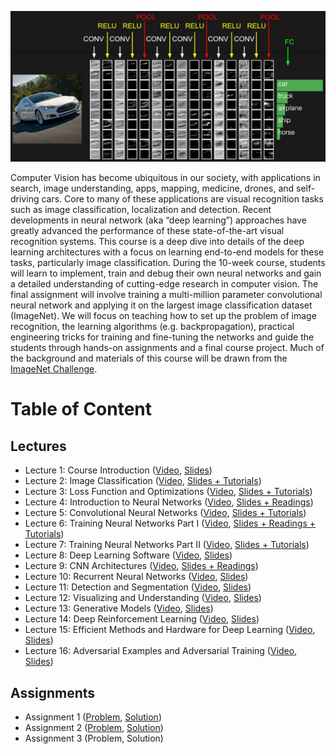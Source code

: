 ![CoverPhoto](assets/cover-photo.jpeg)

Computer Vision has become ubiquitous in our society, with applications in search, image understanding, apps, mapping, medicine, drones, and self-driving cars. Core to many of these applications are visual recognition tasks such as image classification, localization and detection. Recent developments in neural network (aka “deep learning”) approaches have greatly advanced the performance of these state-of-the-art visual recognition systems. This course is a deep dive into details of the deep learning architectures with a focus on learning end-to-end models for these tasks, particularly image classification. During the 10-week course, students will learn to implement, train and debug their own neural networks and gain a detailed understanding of cutting-edge research in computer vision. The final assignment will involve training a multi-million parameter convolutional neural network and applying it on the largest image classification dataset (ImageNet). We will focus on teaching how to set up the problem of image recognition, the learning algorithms (e.g. backpropagation), practical engineering tricks for training and fine-tuning the networks and guide the students through hands-on assignments and a final course project. Much of the background and materials of this course will be drawn from the [ImageNet Challenge](http://image-net.org/challenges/LSVRC/2014/index).

# Table of Content

## Lectures
* Lecture 1: Course Introduction ([Video](https://www.youtube.com/watch?v=vT1JzLTH4G4&list=PL3FW7Lu3i5JvHM8ljYj-zLfQRF3EO8sYv&index=1), [Slides](https://github.com/khanhnamle1994/computer-vision/tree/master/Lecture-1-Course-Introduction))
* Lecture 2: Image Classification ([Video](https://www.youtube.com/watch?v=OoUX-nOEjG0&index=2&list=PL3FW7Lu3i5JvHM8ljYj-zLfQRF3EO8sYv), [Slides + Tutorials](https://github.com/khanhnamle1994/computer-vision/tree/master/Lecture-2-Image-Classification))
* Lecture 3: Loss Function and Optimizations ([Video](https://www.youtube.com/watch?v=h7iBpEHGVNc&list=PL3FW7Lu3i5JvHM8ljYj-zLfQRF3EO8sYv&index=3), [Slides + Tutorials](https://github.com/khanhnamle1994/computer-vision/tree/master/Lecture-3-Loss-Functions-and-Optimization))
* Lecture 4: Introduction to Neural Networks ([Video](https://www.youtube.com/watch?v=d14TUNcbn1k&index=4&list=PL3FW7Lu3i5JvHM8ljYj-zLfQRF3EO8sYv), [Slides + Readings](https://github.com/khanhnamle1994/computer-vision/tree/master/Lecture-4-Intro-To-Neural-Networks))
* Lecture 5: Convolutional Neural Networks ([Video](https://www.youtube.com/watch?v=bNb2fEVKeEo&index=5&list=PL3FW7Lu3i5JvHM8ljYj-zLfQRF3EO8sYv), [Slides + Tutorials](https://github.com/khanhnamle1994/computer-vision/tree/master/Lecture-5-Convolutional-Neural-Networks))
* Lecture 6: Training Neural Networks Part I ([Video](https://www.youtube.com/watch?v=wEoyxE0GP2M&index=6&list=PL3FW7Lu3i5JvHM8ljYj-zLfQRF3EO8sYv), [Slides + Readings + Tutorials](https://github.com/khanhnamle1994/computer-vision/tree/master/Lecture-6-Training-Neural-Networks-Part-1))
* Lecture 7: Training Neural Networks Part II ([Video](https://www.youtube.com/watch?v=_JB0AO7QxSA&index=7&list=PL3FW7Lu3i5JvHM8ljYj-zLfQRF3EO8sYv), [Slides + Tutorials](https://github.com/khanhnamle1994/computer-vision/tree/master/Lecture-7-Training-Neural-Networks-Part-2))
* Lecture 8: Deep Learning Software ([Video](https://www.youtube.com/watch?v=6SlgtELqOWc&list=PL3FW7Lu3i5JvHM8ljYj-zLfQRF3EO8sYv&index=8), [Slides](https://github.com/khanhnamle1994/computer-vision/tree/master/Lecture-8-Deep-Learning-Software))
* Lecture 9: CNN Architectures ([Video](https://www.youtube.com/watch?v=DAOcjicFr1Y&list=PL3FW7Lu3i5JvHM8ljYj-zLfQRF3EO8sYv&index=9), [Slides + Readings](https://github.com/khanhnamle1994/computer-vision/tree/master/Lecture-9-CNN-Architectures))
* Lecture 10: Recurrent Neural Networks ([Video](https://www.youtube.com/watch?v=6niqTuYFZLQ&list=PL3FW7Lu3i5JvHM8ljYj-zLfQRF3EO8sYv&index=10), [Slides](https://github.com/khanhnamle1994/computer-vision/tree/master/Lecture-10-Recurrent-Neural-Networks))
* Lecture 11: Detection and Segmentation ([Video](https://www.youtube.com/watch?v=nDPWywWRIRo&list=PL3FW7Lu3i5JvHM8ljYj-zLfQRF3EO8sYv&index=11), [Slides](https://github.com/khanhnamle1994/computer-vision/tree/master/Lecture-11-Detection-and-Segmentation))
* Lecture 12: Visualizing and Understanding ([Video](https://www.youtube.com/watch?v=6wcs6szJWMY&list=PL3FW7Lu3i5JvHM8ljYj-zLfQRF3EO8sYv&index=12), [Slides](https://github.com/khanhnamle1994/computer-vision/tree/master/Lecture-12-Visualizing-and-Understanding))
* Lecture 13: Generative Models ([Video](https://www.youtube.com/watch?v=5WoItGTWV54&list=PL3FW7Lu3i5JvHM8ljYj-zLfQRF3EO8sYv&index=13), [Slides](https://github.com/khanhnamle1994/computer-vision/tree/master/Lecture-13-Generative-Models))
* Lecture 14: Deep Reinforcement Learning ([Video](https://www.youtube.com/watch?v=lvoHnicueoE&index=14&list=PL3FW7Lu3i5JvHM8ljYj-zLfQRF3EO8sYv), [Slides](https://github.com/khanhnamle1994/computer-vision/tree/master/Lecture-14-Deep-Reinforcement-Learning))
* Lecture 15: Efficient Methods and Hardware for Deep Learning ([Video](https://www.youtube.com/watch?v=eZdOkDtYMoo&list=PL3FW7Lu3i5JvHM8ljYj-zLfQRF3EO8sYv&index=15), [Slides](https://github.com/khanhnamle1994/computer-vision/tree/master/Lecture-15-Efficient-Methods-and-Hardware-for-Deep-Learning))
* Lecture 16: Adversarial Examples and Adversarial Training ([Video](https://www.youtube.com/watch?v=CIfsB_EYsVI&index=16&list=PL3FW7Lu3i5JvHM8ljYj-zLfQRF3EO8sYv), [Slides](https://github.com/khanhnamle1994/computer-vision/tree/master/Lecture-16-Adversarial-Examples-and-Adversarial-Training))

## Assignments
* Assignment 1 ([Problem](https://github.com/khanhnamle1994/computer-vision/blob/master/Assignment-Guidelines/assignment1.md), [Solution](https://github.com/khanhnamle1994/computer-vision/tree/master/assignment1))
* Assignment 2 ([Problem](https://github.com/khanhnamle1994/computer-vision/blob/master/Assignment-Guidelines/assignment2.md), [Solution](https://github.com/khanhnamle1994/computer-vision/tree/master/assignment2))
* Assignment 3 (Problem, Solution)
